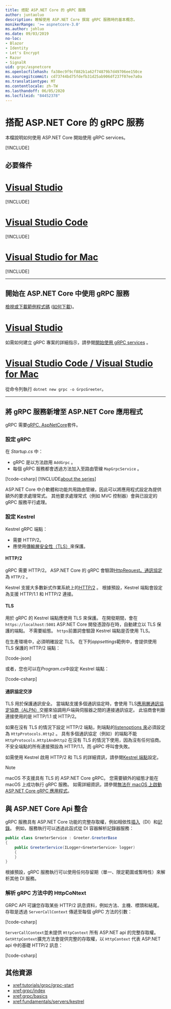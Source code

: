 ```yaml
---
title: 搭配 ASP.NET Core 的 gRPC 服務
author: juntaoluo
description: 瞭解使用 ASP.NET Core 撰寫 gRPC 服務時的基本概念。
monikerRange: '>= aspnetcore-3.0'
ms.author: johluo
ms.date: 09/03/2019
no-loc:
- Blazor
- Identity
- Let's Encrypt
- Razor
- SignalR
uid: grpc/aspnetcore
ms.openlocfilehash: fa38ec9f9cf882b1a62f74879b7d49706ee150ce
ms.sourcegitcommit: cd73744bd75fdefb31d25ab906df237f07ee7a0a
ms.translationtype: MT
ms.contentlocale: zh-TW
ms.lasthandoff: 06/05/2020
ms.locfileid: "84452378"
---
```

# <a name="grpc-services-with-aspnet-core"></a>搭配 ASP.NET Core 的 gRPC 服務

本檔說明如何使用 ASP.NET Core 開始使用 gRPC services。

[!INCLUDE[](~/includes/gRPCazure.md)]

## <a name="prerequisites"></a>必要條件

# <a name="visual-studio"></a>[Visual Studio](#tab/visual-studio)

[!INCLUDE[](~/includes/net-core-prereqs-vs-3.0.md)]

# <a name="visual-studio-code"></a>[Visual Studio Code](#tab/visual-studio-code)

[!INCLUDE[](~/includes/net-core-prereqs-vsc-3.0.md)]

# <a name="visual-studio-for-mac"></a>[Visual Studio for Mac](#tab/visual-studio-mac)

[!INCLUDE[](~/includes/net-core-prereqs-mac-3.0.md)]

---

## <a name="get-started-with-grpc-service-in-aspnet-core"></a>開始在 ASP.NET Core 中使用 gRPC 服務

[檢視或下載範例程式碼](https://github.com/dotnet/AspNetCore.Docs/tree/master/aspnetcore/tutorials/grpc/grpc-start/sample) ([如何下載](xref:index#how-to-download-a-sample))。

# <a name="visual-studio"></a>[Visual Studio](#tab/visual-studio)

如需如何建立 gRPC 專案的詳細指示，請參閱[開始使用 gRPC services](xref:tutorials/grpc/grpc-start) 。

# <a name="visual-studio-code--visual-studio-for-mac"></a>[Visual Studio Code / Visual Studio for Mac](#tab/visual-studio-code+visual-studio-mac)

從命令列執行 `dotnet new grpc -o GrpcGreeter`。

---

## <a name="add-grpc-services-to-an-aspnet-core-app"></a>將 gRPC 服務新增至 ASP.NET Core 應用程式

gRPC 需要[gRPC. AspNetCore](https://www.nuget.org/packages/Grpc.AspNetCore)套件。

### <a name="configure-grpc"></a>設定 gRPC

在 *Startup.cs* 中：

* gRPC 是以方法啟用 `AddGrpc` 。
* 每個 gRPC 服務都會透過方法加入至路由管線 `MapGrpcService` 。

[!code-csharp[](~/tutorials/grpc/grpc-start/sample/GrpcGreeter/Startup.cs?name=snippet&highlight=7,24)]
[!INCLUDE[about the series](~/includes/code-comments-loc.md)]

ASP.NET Core 中介軟體和功能共用路由管線，因此可以將應用程式設定為提供額外的要求處理常式。 其他要求處理常式（例如 MVC 控制器）會與已設定的 gRPC 服務平行處理。

### <a name="configure-kestrel"></a>設定 Kestrel

Kestrel gRPC 端點：

* 需要 HTTP/2。
* 應使用[傳輸層安全性（TLS）](https://tools.ietf.org/html/rfc5246)來保護。

#### <a name="http2"></a>HTTP/2

gRPC 需要 HTTP/2。 ASP.NET Core 的 gRPC 會驗證[HttpRequest。通訊協定](xref:Microsoft.AspNetCore.Http.HttpRequest.Protocol*)為 `HTTP/2` 。

Kestrel 支援大多數新式作業系統上的[HTTP/2](xref:fundamentals/servers/kestrel#http2-support) 。 根據預設，Kestrel 端點會設定為支援 HTTP/1.1 和 HTTP/2 連接。

#### <a name="tls"></a>TLS

用於 gRPC 的 Kestrel 端點應使用 TLS 來保護。 在開發期間，會在 `https://localhost:5001` ASP.NET Core 開發憑證存在時，自動建立以 TLS 保護的端點。 不需要組態。 `https`前置詞會驗證 Kestrel 端點是否使用 TLS。

在生產環境中，必須明確設定 TLS。 在下列*appsettings*範例中，會提供使用 TLS 保護的 HTTP/2 端點：

[!code-json[](~/grpc/aspnetcore/sample/appsettings.json?highlight=4)]

或者，您也可以在*Program.cs*中設定 Kestrel 端點：

[!code-csharp[](~/grpc/aspnetcore/sample/Program.cs?highlight=7&name=snippet)]

#### <a name="protocol-negotiation"></a>通訊協定交涉

TLS 用於保護通訊安全。 當端點支援多個通訊協定時，會使用 TLS[應用層通訊協定協商（ALPN）](https://tools.ietf.org/html/rfc7301#section-3)交握來協調用戶端與伺服器之間的連接通訊協定。 此協商會判斷連接使用的是 HTTP/1.1 或 HTTP/2。

如果在沒有 TLS 的情況下設定 HTTP/2 端點，則端點的[listenoptions 來](xref:fundamentals/servers/kestrel#listenoptionsprotocols)必須設定為 `HttpProtocols.Http2` 。 具有多個通訊協定（例如）的端點不能 `HttpProtocols.Http1AndHttp2` 在沒有 TLS 的情況下使用，因為沒有任何協商。 不安全端點的所有連接預設為 HTTP/1.1，而 gRPC 呼叫會失敗。

如需使用 Kestrel 啟用 HTTP/2 和 TLS 的詳細資訊，請參閱[Kestrel 端點](xref:fundamentals/servers/kestrel#endpoint-configuration)設定。

> [!NOTE]
> macOS 不支援具有 TLS 的 ASP.NET Core gRPC。 您需要額外的組態才能在 macOS 上成功執行 gRPC 服務。 如需詳細資訊，請參閱[無法在 macOS 上啟動 ASP.NET Core gRPC 應用程式](xref:grpc/troubleshoot#unable-to-start-aspnet-core-grpc-app-on-macos)。

## <a name="integration-with-aspnet-core-apis"></a>與 ASP.NET Core Api 整合

gRPC 服務具有 ASP.NET Core 功能的完整存取權，例如相依性[插入](xref:fundamentals/dependency-injection)（DI）和[記錄](xref:fundamentals/logging/index)。 例如，服務執行可以透過此函式從 DI 容器解析記錄器服務：

```csharp
public class GreeterService : Greeter.GreeterBase
{
    public GreeterService(ILogger<GreeterService> logger)
    {
    }
}
```

根據預設，gRPC 服務執行可以使用任何存留期（單一、限定範圍或暫時性）來解析其他 DI 服務。

### <a name="resolve-httpcontext-in-grpc-methods"></a>解析 gRPC 方法中的 HttpCoNtext

GRPC API 可讓您存取某些 HTTP/2 訊息資料，例如方法、主機、標頭和結尾。 存取是透過 `ServerCallContext` 傳遞至每個 gRPC 方法的引數：

[!code-csharp[](~/grpc/aspnetcore/sample/GrcpService/GreeterService.cs?highlight=3-4&name=snippet)]

`ServerCallContext`並未提供 `HttpContext` 所有 ASP.NET api 的完整存取權。 `GetHttpContext`擴充方法會提供完整的存取權，以 `HttpContext` 代表 ASP.NET api 中的基礎 HTTP/2 訊息：

[!code-csharp[](~/grpc/aspnetcore/sample/GrcpService/GreeterService2.cs?highlight=6-7&name=snippet)]


## <a name="additional-resources"></a>其他資源

* <xref:tutorials/grpc/grpc-start>
* <xref:grpc/index>
* <xref:grpc/basics>
* <xref:fundamentals/servers/kestrel>
